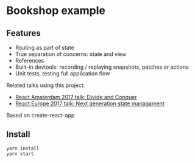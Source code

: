 # Bookshop example

## Features

* Routing as part of state
* True separation of concerns: state and view
* References
* Built-in devtools: recording / replaying snapshots, patches or actions
* Unit tests, testing full application flow

Related talks using this project:

* [React Amsterdam 2017 talk: Divide and Conquer](https://www.youtube.com/watch?v=3J9EJrvqOiM)
* [React Europe 2017 talk: Next generation state managament](https://www.youtube.com/watch?v=rwqwwn_46kA)

Based on create-react-app

## Install

```
yarn install
yarn start
```